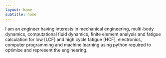 ```yaml
---
layout: home
subtitle: home
---
```

I am an engineer having interests in mechanical engineering, multi-body dynamics, computational fluid dynamics, finite element analysis and fatigue calculation for low [LCF] and high cycle fatigue [HCF], electronics, computer programming and machine learning using python required to optimise and represent the engineering.
